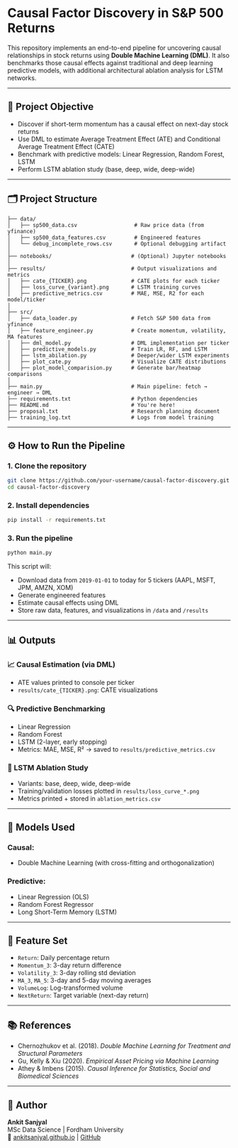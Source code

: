 # Causal Factor Discovery in S&P 500 Returns

This repository implements an end-to-end pipeline for uncovering causal relationships in stock returns using **Double Machine Learning (DML)**. It also benchmarks those causal effects against traditional and deep learning predictive models, with additional architectural ablation analysis for LSTM networks.

---

## 🧠 Project Objective
- Discover if short-term momentum has a causal effect on next-day stock returns
- Use DML to estimate Average Treatment Effect (ATE) and Conditional Average Treatment Effect (CATE)
- Benchmark with predictive models: Linear Regression, Random Forest, LSTM
- Perform LSTM ablation study (base, deep, wide, deep-wide)

---

## 🗂️ Project Structure

```
├── data/
│   ├── sp500_data.csv                  # Raw price data (from yfinance)
│   ├── sp500_data_features.csv         # Engineered features
│   └── debug_incomplete_rows.csv       # Optional debugging artifact
│
├── notebooks/                         # (Optional) Jupyter notebooks
│
├── results/                           # Output visualizations and metrics
│   ├── cate_{TICKER}.png              # CATE plots for each ticker
│   ├── loss_curve_{variant}.png       # LSTM training curves
│   ├── predictive_metrics.csv         # MAE, MSE, R2 for each model/ticker
│
├── src/
│   ├── data_loader.py                 # Fetch S&P 500 data from yfinance
│   ├── feature_engineer.py            # Create momentum, volatility, MA features
│   ├── dml_model.py                   # DML implementation per ticker
│   ├── predictive_models.py           # Train LR, RF, and LSTM
│   ├── lstm_abilation.py              # Deeper/wider LSTM experiments
│   ├── plot_cate.py                   # Visualize CATE distributions
│   ├── plot_model_comparision.py      # Generate bar/heatmap comparisons
│
├── main.py                            # Main pipeline: fetch → engineer → DML
├── requirements.txt                   # Python dependencies
├── README.md                          # You're here!
├── proposal.txt                       # Research planning document
├── training_log.txt                   # Logs from model training
```

---

## ⚙️ How to Run the Pipeline

### 1. Clone the repository
```bash
git clone https://github.com/your-username/causal-factor-discovery.git
cd causal-factor-discovery
```

### 2. Install dependencies
```bash
pip install -r requirements.txt
```

### 3. Run the pipeline
```bash
python main.py
```
This script will:
- Download data from `2019-01-01` to today for 5 tickers (AAPL, MSFT, JPM, AMZN, XOM)
- Generate engineered features
- Estimate causal effects using DML
- Store raw data, features, and visualizations in `/data` and `/results`

---

## 📊 Outputs

### 📈 Causal Estimation (via DML)
- ATE values printed to console per ticker
- `results/cate_{TICKER}.png`: CATE visualizations

### 🔍 Predictive Benchmarking
- Linear Regression
- Random Forest
- LSTM (2-layer, early stopping)
- Metrics: MAE, MSE, R² → saved to `results/predictive_metrics.csv`

### 🧪 LSTM Ablation Study
- Variants: base, deep, wide, deep-wide
- Training/validation losses plotted in `results/loss_curve_*.png`
- Metrics printed + stored in `ablation_metrics.csv`

---

## 🧪 Models Used

### Causal:
- Double Machine Learning (with cross-fitting and orthogonalization)

### Predictive:
- Linear Regression (OLS)
- Random Forest Regressor
- Long Short-Term Memory (LSTM)

---

## 🧬 Feature Set
- `Return`: Daily percentage return
- `Momentum_3`: 3-day return difference
- `Volatility_3`: 3-day rolling std deviation
- `MA_3`, `MA_5`: 3-day and 5-day moving averages
- `VolumeLog`: Log-transformed volume
- `NextReturn`: Target variable (next-day return)

---

## 📚 References
- Chernozhukov et al. (2018). *Double Machine Learning for Treatment and Structural Parameters*
- Gu, Kelly & Xiu (2020). *Empirical Asset Pricing via Machine Learning*
- Athey & Imbens (2015). *Causal Inference for Statistics, Social and Biomedical Sciences*


---

## 🧠 Author
**Ankit Sanjyal**  
MSc Data Science | Fordham University  
🔗 [ankitsanjyal.github.io](https://ankitsanjyal.github.io/) | [GitHub](https://github.com/ANKITSANJYAL)

